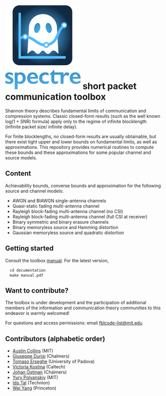 ![Spectre logo](figs/spectre_logo_low-res.jpg)
short packet communication toolbox
===========================================



Shannon theory describes fundamental limits of communication and compression systems. Classic closed-form results (such as the well known log(1 + SNR) formula) apply only to the regime of infinite blocklength (infinite packet size/ infinite delay). 

For finite blocklengths, no closed-form results are usually obtainable, but there exist tight upper and lower bounds on fundamental limits, as well as approximations. This repository provides  numerical routines to compute these bounds and these approximations for some popular channel and source models.


Content
--------------------

Achievability bounds, converse bounds and approximation for the following source and channel models:

* AWGN and BIAWGN single-antenna channels
* Quasi-static fading multi-antenna channel
* Rayleigh block-fading multi-antenna channel (no CSI)
* Rayleigh block-fading multi-antenna channel (full CSI at receiver)
* Binary symmetric and binary erasure channels
* Binary memoryless source and Hamming distortion
* Gaussian memoryless source and quadratic distortion

Getting started
------------------

Consult the toolbox [manual](https://sites.google.com/site/durisi/manual.pdf?attredirects=0&d=1). For the latest version,
```
  cd documentation
  make manual.pdf
```



Want to contribute?
-------------------

The toolbox is under development and the participation of additional members of the information and communication theory communities to this endeavor  is warmly welcomed! 

For questions and access permissions: email <fblcode-list@mit.edu>



Contributors (alphabetic order)
---------------------------------------
* [Austin Collins](http://www.mit.edu/~austinc/) (MIT)
* [Giuseppe Durisi](https://sites.google.com/site/durisi/) (Chalmers)
* [Tomaso Erseghe](http://www.dei.unipd.it/~erseghe/) (University of Padova) 
* [Victoria Kostina](http://vkostina.caltech.edu/) (Caltech)
* [Johan Östman](https://www.chalmers.se/en/staff/Pages/johanos.aspx) (Chalmers)
* [Yury Polyanskiy](http://people.lids.mit.edu/yp/homepage/) (MIT)
* [Ido Tal](http://webee.technion.ac.il/people/idotal/) (Technion)
* [Wei Yang](https://sites.google.com/site/weiyangcth/) (Princeton) 
